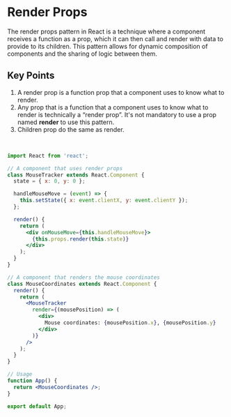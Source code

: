 # Render Props
The render props pattern in React is a technique where a component receives a function as a prop, which it can then call and render with data to provide to its children. This pattern allows for dynamic composition 
of components and the sharing of logic between them.

## Key Points
1. A render prop is a function prop that a component uses to know what to render.
2. Any prop that is a function that a component uses to know what to render is technically a “render prop”. It's not mandatory to use a prop named **render** to use this pattern.
3. Children prop do the same as render.

<br>

```jsx
import React from 'react';

// A component that uses render props
class MouseTracker extends React.Component {
  state = { x: 0, y: 0 };

  handleMouseMove = (event) => {
    this.setState({ x: event.clientX, y: event.clientY });
  };

  render() {
    return (
      <div onMouseMove={this.handleMouseMove}>
        {this.props.render(this.state)}
      </div>
    );
  }
}

// A component that renders the mouse coordinates
class MouseCoordinates extends React.Component {
  render() {
    return (
      <MouseTracker
        render={(mousePosition) => (
          <div>
            Mouse coordinates: {mousePosition.x}, {mousePosition.y}
          </div>
        )}
      />
    );
  }
}

// Usage
function App() {
  return <MouseCoordinates />;
}

export default App;
```
